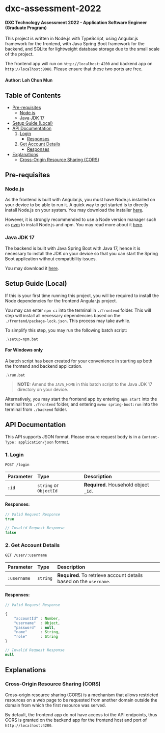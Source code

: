 # dxc-assessment-2022

#### DXC Technology Assessment 2022 - Application Software Engineer (Graduate Program)

This project is written in Node.js with TypeScript, using Angular.js framework for the frontend, with Java Spring Boot framework for the backend, and SQLite for lightweight database storage due to the small scale of the project.

The frontend app will run on `http://localhost:4200` and backend app on `http://localhost:8080`. Please ensure that these two ports are free.

#### Author: Loh Chun Mun

## Table of Contents

-   [Pre-requisites](#pre-requisites)
    -   [Node.js](#nodejs)
    -   [Java JDK 17](#java-jdk-17)
-   [Setup Guide (Local)](#setup-guide-local)
-   [API Documentation](#api-documentation)
    1. [Login](#1-login)
        - [Responses](#responses)
    2. [Get Account Details](#2-get-account-details)
        - [Responses](#responses)
-   [Explanations](#explanations)
    -   [Cross-Origin Resource Sharing (CORS)](#cross-origin-resource-sharing-cors)

## Pre-requisites

### Node.js

As the frontend is built with Angular.js, you must have Node.js installed on your device to be able to run it. A quick way to get started is to directly
install Node.js on your system. You may download the installer [here](https://nodejs.org/en/download/).

However, it is strongly recommended to use a Node version manager such as [nvm](https://github.com/nvm-sh/nvm#installing-and-updating)
to install Node.js and npm. You may read more about it [here](https://docs.npmjs.com/downloading-and-installing-node-js-and-npm).

### Java JDK 17

The backend is built with Java Spring Boot with Java 17, hence it is necessary to install the JDK on your device so that you can start the Spring Boot application without compatibility issues.

You may download it [here](https://www.oracle.com/java/technologies/javase/jdk17-archive-downloads.html).

## Setup Guide (Local)

If this is your first time running this project, you will be required to install the Node dependencies for the frontend Angular.js project.

You may can enter `npm ci` into the terminal in `./frontend` folder. This will step will install all necessary dependencies based on the `./frontend/package-lock.json`. This process may take awhile.

To simplify this step, you may run the following batch script:

```shell
.\setup-npm.bat
```

#### For Windows only

A batch script has been created for your convenience in starting up both the frontend and backend application.

```shell
.\run.bat
```

> **NOTE:** Amend the `JAVA_HOME` in this batch script to the Java JDK 17 directory on your device.

Alternatively, you may start the frontend app by entering `npm start` into the terminal from `./frontend` folder, and entering `mvnw spring-boot:run` into the terminal from `./backend` folder.

## API Documentation

This API supports JSON format. Please ensure request body is in a `Content-Type: application/json` format.

### 1. Login

```http request
POST /login
```

| Parameter | Type                   | Description                           |
| :-------- | :--------------------- | :------------------------------------ |
| `:id`     | `string` or `ObjectId` | **Required**. Household object `_id`. |

#### Responses:

```javascript
// Valid Request Response
true
```

```javascript
// Invalid Request Response
false
```

### 2. Get Account Details

```http request
GET /user/:username
```

| Parameter   | Type     | Description                                                        |
| :---------- | :------- | :----------------------------------------------------------------- |
| `:username` | `string` | **Required**. To retrieve account details based on the `username`. |

#### Responses:

```javascript
// Valid Request Response

{
    "accountId" : Number,
    "username"  : Object,
    "password"  : null,
    "name"      : String,
    "role"      : String
}
```

```javascript
// Invalid Request Response
null
```

## Explanations

### Cross-Origin Resource Sharing (CORS)

Cross-origin resource sharing (CORS) is a mechanism that allows restricted resources on a web page to be requested from another domain outside the domain from which the first resource was served.

By default, the frontend app do not have access toi the API endpoints, thus CORS is granted on the backend app for the frontend host and port of `http://localhost:4200`.
